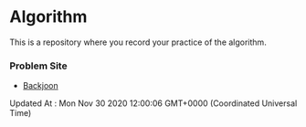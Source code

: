 # Algorithm

This is a repository where you record your practice of the algorithm.

### Problem Site

- [Backjoon](https://www.acmicpc.net/)

Updated At : Mon Nov 30 2020 12:00:06 GMT+0000 (Coordinated Universal Time)
